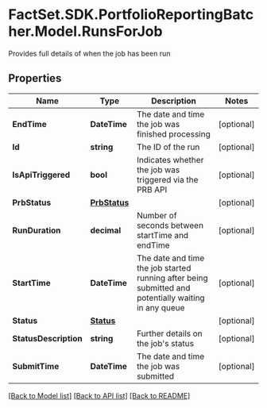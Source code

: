 # FactSet.SDK.PortfolioReportingBatcher.Model.RunsForJob
Provides full details of when the job has been run

## Properties

Name | Type | Description | Notes
------------ | ------------- | ------------- | -------------
**EndTime** | **DateTime** | The date and time the job was finished processing | [optional] 
**Id** | **string** | The ID of the run | [optional] 
**IsApiTriggered** | **bool** | Indicates whether the job was triggered via the PRB API | [optional] 
**PrbStatus** | [**PrbStatus**](PrbStatus.md) |  | [optional] 
**RunDuration** | **decimal** | Number of seconds between startTime and endTime | [optional] 
**StartTime** | **DateTime** | The date and time the job started running after being submitted and potentially waiting in any queue | [optional] 
**Status** | [**Status**](Status.md) |  | [optional] 
**StatusDescription** | **string** | Further details on the job&#39;s status | [optional] 
**SubmitTime** | **DateTime** | The date and time the job was submitted | [optional] 

[[Back to Model list]](../README.md#documentation-for-models) [[Back to API list]](../README.md#documentation-for-api-endpoints) [[Back to README]](../README.md)

